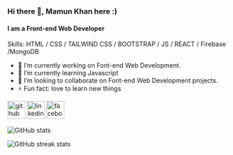 <img src='https://i.ibb.co/gWDHXgy/Mamun-Khan-2.png' alt='' >


### Hi there 👋, Mamun Khan here :)
#### I am a Front-end Web Developer

Skills:  HTML / CSS / TAILWIND CSS / BOOTSTRAP / JS /  REACT / Firebase /MongoDB

- 🔭 I’m currently working on  Font-end Web Development. 
- 🌱 I’m currently learning Javascript 
- 👯 I’m looking to collaborate on Font-end Web Development projects. 
- ⚡ Fun fact: love to learn new things 


[<img src='https://cdn.jsdelivr.net/npm/simple-icons@3.0.1/icons/github.svg' alt='github' height='40'>](https://github.com/MamunKhan2002)  [<img src='https://cdn.jsdelivr.net/npm/simple-icons@3.0.1/icons/linkedin.svg' alt='linkedin' height='40'>](https://www.linkedin.com/in/mamun-khan-90563a294//)  [<img src='https://cdn.jsdelivr.net/npm/simple-icons@3.0.1/icons/facebook.svg' alt='facebook' height='40'>](https://www.facebook.com/mamunkhanbhangura)  

![GitHub stats](https://github-readme-stats.vercel.app/api?username=MamunKhan2002&show_icons=true)  

![GitHub streak stats](https://streak-stats.demolab.com/?user=MamunKhan2002)  




